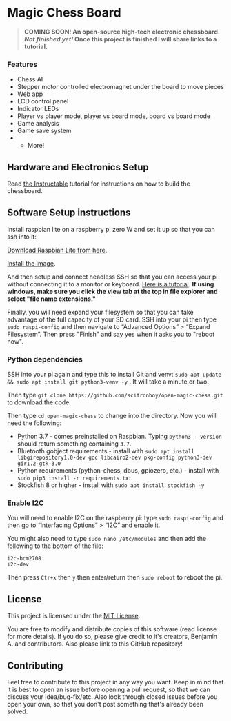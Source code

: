 # Magic Chess Board

> **COMING SOON! An open-source high-tech electronic chessboard. _Not finished yet!_ Once this project is finished I will share links to a tutorial.**

### Features

- Chess AI
- Stepper motor controlled electromagnet under the board to move pieces
- Web app
- LCD control panel
- Indicator LEDs
- Player vs player mode, player vs board mode, board vs board mode
- Game analysis
- Game save system
- - More!

## Hardware and Electronics Setup

Read [the Instructable]() tutorial for instructions on how to build the chessboard.

## Software Setup instructions

Install raspbian lite on a raspberry pi zero W and set it up so that you can ssh into it:

[Download Raspbian Lite from here](https://www.raspberrypi.org/downloads/raspbian/).

[Install the image](https://www.raspberrypi.org/documentation/installation/installing-images/README.md).

And then setup and connect headless SSH so that you can access your pi without connecting it to a monitor or keyboard. [Here is a tutorial](https://core-electronics.com.au/tutorials/raspberry-pi-zerow-headless-wifi-setup.html). **If using windows, make sure you click the view tab at the top in file explorer and select "file name extensions."**

Finally, you will need expand your filesystem so that you can take advantage of the full capacity of your SD card. SSH into your pi then type `sudo raspi-config` and then navigate to “Advanced Options” > “Expand Filesystem”. Then press "Finish" and say yes when it asks you to "reboot now".

### Python dependencies

SSH into your pi again and type this to install Git and venv: `sudo apt update && sudo apt install git python3-venv -y` . It will take a minute or two.

Then type `git clone https://github.com/scitronboy/open-magic-chess.git` to download the code.

Then type `cd open-magic-chess` to change into the directory. Now you will need the following:

- Python 3.7 - comes preinstalled on Raspbian. Typing `python3 --version` should return something containing `3.7`.
- Bluetooth gobject requirements - install with `sudo apt install libgirepository1.0-dev gcc libcairo2-dev pkg-config python3-dev gir1.2-gtk-3.0`
- Python requirements (python-chess, dbus, gpiozero, etc.) - install with `sudo pip3 install -r requirements.txt`
- Stockfish 8 or higher - install with `sudo apt install stockfish -y`

<!-- If you are planning to do python development on this project, you will also need a virtual environment:

`source venv/bin/activate` will need to be re-run every time you restart your pi.

If you are just planning to build the chessboard then you do not need a virtualenv.-->

### Enable I2C

You will need to enable I2C on the raspberry pi: type `sudo raspi-config` and then go to “Interfacing Options” > “I2C” and enable it.

You might also need to type `sudo nano /etc/modules` and then add the following to the bottom of the file:

    i2c-bcm2708
    i2c-dev

Then press `Ctr+x` then `y` then enter/return then `sudo reboot` to reboot the pi.

## License

This project is licensed under the [MIT License](https://github.com/scitronboy/open-magic-chess/blob/master/LICENSE).

You are free to modify and distribute copies of this software (read license for more details). If you do so, please give credit to it's creators, Benjamin A. and contributors. Also please link to this GitHub repository!

## Contributing

Feel free to contribute to this project in any way you want. Keep in mind that it is best to open an issue before opening a pull request, so that we can discuss your idea/bug-fix/etc. Also look through closed issues before you open your own, so that you don't post something that's already been solved.
